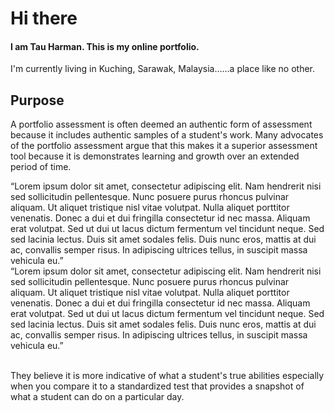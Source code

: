 <h1>Hi there</h1>
<h4>I am Tau Harman. This is my online portfolio.</h4>
<p>I'm currently living in Kuching, Sarawak,
Malaysia……a place like no other.</p>
  <h2>Purpose</h2>
<p>A portfolio assessment is often deemed an authentic form of assessment because it includes authentic samples of a student's work. Many advocates of the portfolio assessment argue that this makes it a superior assessment tool because it is demonstrates learning and growth over an extended period of time.</p>


<article>“Lorem ipsum dolor sit amet, consectetur adipiscing elit. Nam hendrerit nisi sed sollicitudin pellentesque. Nunc posuere purus rhoncus pulvinar aliquam. Ut aliquet tristique nisl vitae volutpat. Nulla aliquet porttitor venenatis. Donec a dui et dui fringilla consectetur id nec massa. Aliquam erat volutpat. Sed ut dui ut lacus dictum fermentum vel tincidunt neque. Sed sed lacinia lectus. Duis sit amet sodales felis. Duis nunc eros, mattis at dui ac, convallis semper risus. In adipiscing ultrices tellus, in suscipit massa vehicula eu.”
</article>

<div width="30%">“Lorem ipsum dolor sit amet, consectetur adipiscing elit. Nam hendrerit nisi sed sollicitudin pellentesque. Nunc posuere purus rhoncus pulvinar aliquam. Ut aliquet tristique nisl vitae volutpat. Nulla aliquet porttitor venenatis. Donec a dui et dui fringilla consectetur id nec massa. Aliquam erat volutpat. Sed ut dui ut lacus dictum fermentum vel tincidunt neque. Sed sed lacinia lectus. Duis sit amet sodales felis. Duis nunc eros, mattis at dui ac, convallis semper risus. In adipiscing ultrices tellus, in suscipit massa vehicula eu.”
</div>
<br>
<p>They believe it is more indicative of what a student's true abilities especially when you compare it to a standardized test that provides a snapshot of what a student can do on a particular day.</p>



